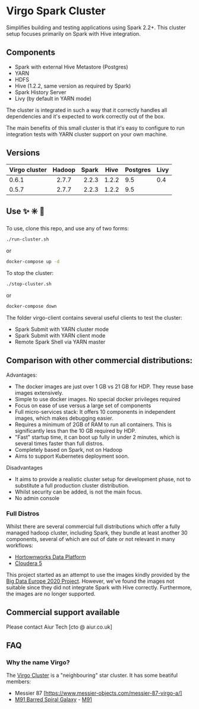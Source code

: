 # Virgo Spark Cluster

Simplifies building and testing applications using Spark 2.2+.
This cluster setup focuses primarily on Spark with Hive integration.

## Components  

* Spark with external Hive Metastore (Postgres)
* YARN
* HDFS
* Hive (1.2.2, same version as required by Spark)
* Spark History Server
* Livy (by default in YARN mode)

The cluster is integrated in such a way that it correctly handles all dependencies and it's expected to work correctly out of the box.

The main benefits of this small cluster is that it's easy to configure to run integration tests with YARN cluster support on your own machine.

## Versions

| Virgo cluster | Hadoop   | Spark  | Hive  | Postgres | Livy |
| ------------- |:--------:| ------:|-------|----------|------|
| 0.6.1         | 2.7.7    | 2.2.3  | 1.2.2 | 9.5      | 0.4  |
| 0.5.7         | 2.7.7    | 2.2.3  | 1.2.2 | 9.5      |      |  

## Use :sparkles: :eight_spoked_asterisk: :dizzy:

To use, clone this repo, and use any of two forms:

```bash
./run-cluster.sh
```

or

```bash
docker-compose up -d
```

To stop the cluster:

```bash
./stop-cluster.sh
```

or

```bash
docker-compose down
```

The folder virgo-client contains several useful clients to test the cluster:

* Spark Submit with YARN cluster mode
* Spark Submit with YARN client mode
* Remote Spark Shell via YARN master

## Comparison with other commercial distributions:

Advantages:

* The docker images are just over 1 GB vs 21 GB for HDP. They reuse base images extensively.
* Simple to use docker images. No special docker privileges required
* Focus on ease of use versus a large set of components
* Full micro-services stack: It offers 10 components in independent images, which makes debugging easier.
* Requires a minimum of 2GB of RAM to run all containers. This is significantly less than the 10 GB required by HDP.
* "Fast" startup time, it can boot up fully in under 2 minutes, which is several times faster than full distros.
* Completely based on Spark, not on Hadoop
* Aims to support Kubernetes deployment soon.

Disadvantages

* It aims to provide a realistic cluster setup for development phase, not to substitute a full production cluster distribution.
* Whilst security can be added, is not the main focus.
* No admin console

### Full Distros

Whilst there are several commercial full distributions which offer a fully managed hadoop cluster, including Spark, they bundle at least another 30 components, several of which are out of date or not relevant in many workflows:

* [Hortownworks Data Platform](https://docs.hortonworks.com/HDPDocuments/HDP2/HDP-2.6.5/bk_release-notes/content/comp_versions.html) 
* [Cloudera 5](https://www.cloudera.com/documentation/enterprise/release-notes/topics/cdh_vd_cdh_package_tarball_516.html#cm_vd_cdh_package_tarball_515)

This project started as an attempt to use the images kindly provided by the [Big Data Europe 2020 Project](https://hub.docker.com/u/bde2020).
However, we've found the images not suitable since they did not integrate Spark with Hive correctly.
Furthermore, the images are no longer supported.

## Commercial support available

Please contact Aiur Tech [cto @ aiur.co.uk]

## FAQ

### Why the name Virgo?

The [Virgo Cluster](https://en.wikipedia.org/wiki/Virgo_Cluster) is a "neighbouring" star cluster. 
It has some beatiful members:

* Messier 87 [https://www.messier-objects.com/messier-87-virgo-a/]
* [M91 Barred Spiral Galaxy](http://www.messier-objects.com/wp-content/uploads/2015/08/Messier-91.jpg) -
[M91](https://www.messier-objects.com/messier-91/)